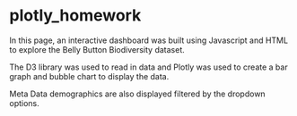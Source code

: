 # plotly_homework


In this page, an interactive dashboard was built using Javascript and HTML to explore the Belly Button Biodiversity dataset. 

The D3 library was used to read in data and Plotly was used to create a bar graph and bubble chart to display the data. 

Meta Data demographics are also displayed filtered by the dropdown options. 
